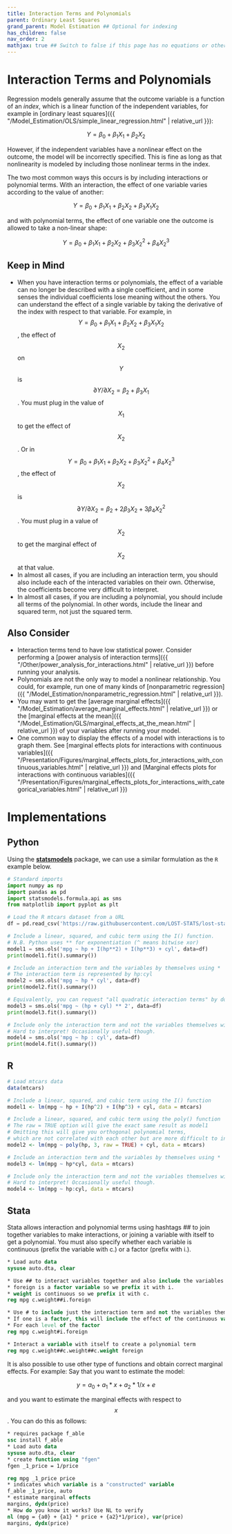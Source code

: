 ```yaml
---
title: Interaction Terms and Polynomials
parent: Ordinary Least Squares
grand_parent: Model Estimation ## Optional for indexing
has_children: false
nav_order: 2
mathjax: true ## Switch to false if this page has no equations or other math rendering.
---
```


# Interaction Terms and Polynomials

Regression models generally assume that the outcome variable is a function of an *index*, which is a linear function of the independent variables, for example in [ordinary least squares]({{ "/Model_Estimation/OLS/simple_linear_regression.html" | relative_url }}):

$$
Y = \beta_0+\beta_1X_1+\beta_2X_2
$$

However, if the independent variables have a nonlinear effect on the outcome, the model will be incorrectly specified. This is fine as long as that nonlinearity is modeled by including those nonlinear terms in the index. 

The two most common ways this occurs is by including interactions or polynomial terms. With an interaction, the effect of one variable varies according to the value of another:

$$
Y = \beta_0+\beta_1X_1+\beta_2X_2 + \beta_3X_1X_2
$$

and with polynomial terms, the effect of one variable one the outcome is allowed to take a non-linear shape:

$$
Y = \beta_0+\beta_1X_1+\beta_2X_2 + \beta_3X_2^2 + \beta_4X_2^3
$$

## Keep in Mind

- When you have interaction terms or polynomials, the effect of a variable can no longer be described with a single coefficient, and in some senses the individual coefficients lose meaning without the others. You can understand the effect of a single variable by taking the derivative of the index with respect to that variable. For example, in $$Y = \beta_0+\beta_1X_1+\beta_2X_2 + \beta_3X_1X_2$$, the effect of $$X_2$$ on $$Y$$ is $$\partial Y/\partial X_2 = \beta_2 + \beta_3X_1$$. You must plug in the value of $$X_1$$ to get the effect of $$X_2$$. Or in $$Y = \beta_0+\beta_1X_1+\beta_2X_2 + \beta_3X_2^2 + \beta_4X_2^3$$, the effect of $$X_2$$ is $$\partial Y/\partial X_2 = \beta_2 + 2\beta_3X_2 + 3\beta_4X_2^2$$. You must plug in a value of $$X_2$$ to get the marginal effect of $$X_2$$ at that value.
- In almost all cases, if you are including an interaction term, you should also include each of the interacted variables on their own. Otherwise, the coefficients become very difficult to interpret.
- In almost all cases, if you are including a polynomial, you should include all terms of the polynomial. In other words, include the linear and squared term, not just the squared term.

## Also Consider

- Interaction terms tend to have low statistical power. Consider performing a [power analysis of interaction terms]({{ "/Other/power_analysis_for_interactions.html" | relative_url }}) before running your analysis.
- Polynomials are not the only way to model a nonlinear relationship. You could, for example, run one of many kinds of [nonparametric regression]({{ "/Model_Estimation/nonparametric_regression.html" | relative_url }}).
- You may want to get the [average marginal effects]({{ "/Model_Estimation/average_marginal_effects.html" | relative_url }}) or the [marginal effects at the mean]({{ "/Model_Estimation/GLS/marginal_effects_at_the_mean.html" | relative_url }}) of your variables after running your model.
- One common way to display the effects of a model with interactions is to graph them. See [marginal effects plots for interactions with continuous variables]({{ "/Presentation/Figures/marginal_effects_plots_for_interactions_with_continuous_variables.html" | relative_url }}) and [Marginal effects plots for interactions with continuous variables]({{ "/Presentation/Figures/marginal_effects_plots_for_interactions_with_categorical_variables.html" | relative_url }})

# Implementations

## Python

Using the [**statsmodels**](https://www.statsmodels.org/stable/index.html) package, we can use a similar formulation as the `R` example below.

```python
# Standard imports
import numpy as np
import pandas as pd
import statsmodels.formula.api as sms
from matplotlib import pyplot as plt

# Load the R mtcars dataset from a URL
df = pd.read_csv('https://raw.githubusercontent.com/LOST-STATS/lost-stats.github.io/source/Data/mtcars.csv')

# Include a linear, squared, and cubic term using the I() function.
# N.B. Python uses ** for exponentiation (^ means bitwise xor)
model1 = sms.ols('mpg ~ hp + I(hp**2) + I(hp**3) + cyl', data=df)
print(model1.fit().summary())

# Include an interaction term and the variables by themselves using *
# The interaction term is represented by hp:cyl
model2 = sms.ols('mpg ~ hp * cyl', data=df)
print(model2.fit().summary())

# Equivalently, you can request "all quadratic interaction terms" by doing
model3 = sms.ols('mpg ~ (hp + cyl) ** 2', data=df)
print(model3.fit().summary())

# Include only the interaction term and not the variables themselves with :
# Hard to interpret! Occasionally useful though.
model4 = sms.ols('mpg ~ hp : cyl', data=df)
print(model4.fit().summary())
```

## R

```r
# Load mtcars data
data(mtcars)

# Include a linear, squared, and cubic term using the I() function
model1 <- lm(mpg ~ hp + I(hp^2) + I(hp^3) + cyl, data = mtcars)

# Include a linear, squared, and cubic term using the poly() function
# The raw = TRUE option will give the exact same result as model1
# Omitting this will give you orthogonal polynomial terms,
# which are not correlated with each other but are more difficult to interpret
model2 <- lm(mpg ~ poly(hp, 3, raw = TRUE) + cyl, data = mtcars)

# Include an interaction term and the variables by themselves using *
model3 <- lm(mpg ~ hp*cyl, data = mtcars)

# Include only the interaction term and not the variables themselves with :
# Hard to interpret! Occasionally useful though.
model4 <- lm(mpg ~ hp:cyl, data = mtcars)
```

## Stata

Stata allows interaction and polynomial terms using hashtags ## to join together variables to make interactions, or joining a variable with itself to get a polynomial. You must also specify whether each variable is continuous (prefix the variable with c.) or a factor (prefix with i.).

```stata
* Load auto data
sysuse auto.dta, clear

* Use ## to interact variables together and also include the variables individually
* foreign is a factor variable so we prefix it with i.
* weight is continuous so we prefix it with c.
reg mpg c.weight##i.foreign

* Use # to include just the interaction term and not the variables themselves
* If one is a factor, this will include the effect of the continuous variable
* For each level of the factor
reg mpg c.weight#i.foreign

* Interact a variable with itself to create a polynomial term
reg mpg c.weight##c.weight##c.weight foreign
```

It is also possible to use other type of functions and obtain correct marginal effects. For example:
Say that you want to estimate the model:

$$ y = a_0 + a_1 * x + a_2 * 1/x + e $$ 

and you want to estimate the marginal effects with respect to $$x$$. You can do this as follows:

```stata
* requires package f_able
ssc install f_able
* Load auto data
sysuse auto.dta, clear
* create function using "fgen"
fgen _1_price = 1/price

reg mpg _1_price price
* indicates which variable is a "constructed" variable
f_able _1_price, auto
* estimate marginal effects
margins, dydx(price)
* How do you know it works? Use NL to verify
nl (mpg = {a0} + {a1} * price + {a2}*1/price), var(price)
margins, dydx(price)
```
